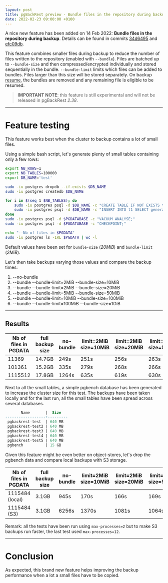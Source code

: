 ```yaml
---
layout: post
title: pgBackRest preview - Bundle files in the repository during backup
date: 2022-02-23 09:00:00 +0100
---
```


A nice new feature has been added on 14 Feb 2022: **Bundle files in the repository during backup**.
Details can be found in commits [34d6495](https://github.com/pgbackrest/pgbackrest/commit/34d649579eb3bd1530aa99f0ed1879e7d3125424) and [efc09db](https://github.com/pgbackrest/pgbackrest/commit/efc09db7b9ece6e7b7f92538d56d6ab7b9798f8f).

This feature combines smaller files during backup to reduce the number of files written to the repository (enabled with `--bundle`).
Files are batched up to `--bundle-size` and then compressed/encrypted individually and stored sequentially in the bundle.
`--bundle-limit` limits which files can be added to bundles. Files larger than this size will be stored separately.
On backup [resume](https://pgbackrest.org/configuration.html#section-backup/option-resume), the bundles are removed and any remaining file is eligible to be resumed.

> **IMPORTANT NOTE**: this feature is still experimental and will not be released in pgBackRest _2.38_.

<!--MORE-->

-----

# Feature testing

This feature works best when the cluster to backup contains a lot of small files.

Using a simple bash script, let's generate plenty of small tables containing only a few rows:

```bash
export NB_ROWS=1
export NB_TABLES=100000
export DB_NAME='test'

sudo -iu postgres dropdb --if-exists $DB_NAME
sudo -iu postgres createdb $DB_NAME

for i in $(seq 1 $NB_TABLES); do
    sudo -iu postgres psql -d $DB_NAME -c "CREATE TABLE IF NOT EXISTS t$i (id int);"
    sudo -iu postgres psql -d $DB_NAME -c "INSERT INTO t1 SELECT generate_series(0, $NB_ROWS);"
done
sudo -iu postgres psql -d $PGDATABASE -c "VACUUM ANALYSE;"
sudo -iu postgres psql -d $PGDATABASE -c "CHECKPOINT;"

echo "--Nb of files in $PGDATA"
sudo -iu postgres ls -1RL $PGDATA | wc -l
```

Default values have been set for `bundle-size` (*20MiB*) and `bundle-limit` (*2MiB*).

Let's then take backups varying those values and compare the backup times:

1. --no-bundle
2. --bundle --bundle-limit=2MiB --bundle-size=10MiB
3. --bundle --bundle-limit=2MiB --bundle-size=20MiB
4. --bundle --bundle-limit=5MiB --bundle-size=50MiB
5. --bundle --bundle-limit=10MiB --bundle-size=100MiB
6. --bundle --bundle-limit=100MiB --bundle-size=1GiB

-----

## Results

| Nb of files in PGDATA | full backup size | no-bundle | limit=2MiB<br/>size=10MiB | limit=2MiB<br/>size=20MiB | limit=5MiB<br/>size=50MiB | limit=10MiB<br/>size=100MiB | limit=100MiB<br/>size=1GiB |
|-----------------------|------------------|-----------|---------------------------|---------------------------|---------------------------|-----------------------------|----------------------------|
| 11369                 | 14.7GB           | 249s      | 251s                      | 256s                      | 263s                      | 273s                        | 272s                       |
| 101361                | 15.2GB           | 335s      | 279s                      | 268s                      | 266s                      | 271s                        | 264s                       |
| 1115512               | 17.8GB           | 1264s     | 635s                      | 619s                      | 630s                      | 622s                        | 612s                       |

Next to all the small tables, a simple pgbench database has been generated to increase the cluster size for this test.
The backups have been taken locally and for the last run, all the small tables have been spread across several databases.

```sql
       Name       |  Size
------------------+---------
 pgbackrest-test  | 640 MB
 pgbackrest-test2 | 640 MB
 pgbackrest-test3 | 640 MB
 pgbackrest-test4 | 640 MB
 pgbackrest-test5 | 640 MB
 pgbench          | 15 GB
```

Given this feature might be even better on object-stores, let's drop the pgbench data and compare local backups with S3 storage.

| Nb of files in PGDATA | full backup size | no-bundle | limit=2MiB<br/>size=10MiB | limit=2MiB<br/>size=20MiB | limit=5MiB<br/>size=50MiB | limit=10MiB<br/>size=100MiB | limit=100MiB<br/>size=1GiB |
|-----------------------|------------------|-----------|---------------------------|---------------------------|---------------------------|-----------------------------|----------------------------|
| 1115484 (local)       | 3.1GB            | 945s      | 170s                      | 166s                      | 169s                      | 168s                        | 167s                       |
| 1115484 (S3)          | 3.1GB            | 6256s     | 1370s                     | 1081s                     | 1064s                     | 1370s                       | 1221s                      |

Remark: all the tests have been run using `max-processes=2` but to make S3 backups run faster, the last test used `max-processes=12`.

-----

# Conclusion

As expected, this brand new feature helps improving the backup performance when a lot a small files have to be copied.
